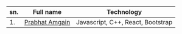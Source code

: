 
<!-- Don't change the format of text -->

|sn. | Full name | Technology|
|----- | ------------------- | -----------------------|
|1. | [Prabhat Amgain](https://github.com/Prabhat147) |Javascript, C++, React, Bootstrap|
